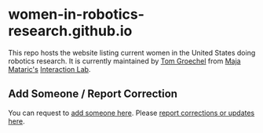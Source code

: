 # women-in-robotics-research.github.io

This repo hosts the website listing current women in the United States doing robotics research. It is currently maintained by [Tom Groechel](https://tgroechel.github.io/) from [Maja Mataric's](http://www-robotics.usc.edu/~maja/) [Interaction Lab](http://robotics.usc.edu/interaction/).

## Add Someone / Report Correction

You can request to [add someone here](https://docs.google.com/forms/d/1N-CY4AZK38SU2r86aazEJNDjdChOfCAY4gvCG1c3y1s/). Please [report corrections or updates here](https://docs.google.com/forms/d/19kVUgy9F7bFfqehxZw45ENItS67Sn_SYXWOASykAFO0).
